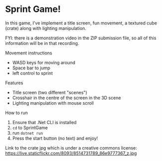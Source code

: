 # Sprint Game!

In this game, I've implement a title screen, fun movement, a textured cube (crate) along with lighting manipulation.

FYI: there is a demonstration video in the ZIP submission file, so all of this information will be in that recording.

Movement instructions
- WASD keys for moving around
- Space bar to jump
- left control to sprint

Features
- Title screen (two different "scenes")
- Crosshair in the centre of the screen in the 3D scene
- Lighting manipulation with mouse scroll

How to run

1. Ensure that .Net CLI is installed
2. `cd` to SprintGame
3. run `dotnet run`
4. Press the start button (no text) and enjoy!

Link to the crate jpg which is under a creative commons license: https://live.staticflickr.com/8093/8514731789_86e9777367_z.jpg